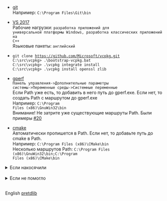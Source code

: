 - [git](https://git-scm.com/)<br>
Например: <code>C:\Program Files\Git\bin</code>

- <a href="https://www.visualstudio.com/ru/thank-you-downloading-visual-studio/?sku=Community&rel=15">VS 2017</a><br>
Рабочие нагрузки: <code>разработка приложений для универсальной платформы Windows, разработка классических приложений на C++</code><br>
Языковые пакеты: <code>английский</code>

- <code>git clone https://github.com/Microsoft/vcpkg.git</code><br>
<code>C:\src\vcpkg> .\bootstrap-vcpkg.bat</code><br>
<code>C:\src\vcpkg> .\vcpkg integrate install</code><br>
<code>C:\src\vcpkg> .\vcpkg install openssl zlib</code><br>

- [gperf](https://sourceforge.net/projects/gnuwin32/files/gperf/3.0.1/)<br>
<code>Панель управления->Дополнительные параметры системы->Переменные среды->Системные переменные</code><br>
Если Path уже есть, то добавить в него путь до gperf.exe. Если нет, то создать Path с маршрутом до gperf.exe<br>
Например: <code>C:\Program Files (x86)\GnuWin32\bin</code><br>
Внимание! Не затрите уже существующие маршруты Path. Были примеры [#20](https://github.com/tdlib/td/issues/20)

- [cmake](https://cmake.org/)<br>
Автоматически пропишется в Path. Если нет, то добавьте путь до cmake в Path.<br>
Например: <code>C:\Program Files (x86)\CMake\bin</code><br>
Несколько маршрутов Path: <code>C:\Program Files (x86)\GnuWin32\bin\;C:\Program Files (x86)\CMake\bin</code>

<details><summary>Если накосячили</summary><br>
<code>Could not find Windows SDK.  </code> <a href="https://github.com/tdlib/td/issues/20">#20</a> <a href="https://developer.microsoft.com/en-us/windows/downloads/windows-10-sdk">Скачать и установить</a><br>
Переустановить vcpkg и пакеты<br><br>
<code>Could not find Powershell. </code> Прописать в Path.<br>
Например: <code>C:\Windows\syswow64\Windowspowershell\v1.0</code><br><br>
<code>C:\Program Files (x86)\Microsoft Visual Studio\2017\Professional\Common7\IDE\VC\VCTargets\Microsoft.CppCommon.targets(171,5): error MSB6006: "cmd.exe" exited with code 9009. [C:\Users\Aliakbar\Desktop\td-master\td-master\build\tdutils\generate\tdmime_auto.vcxproj]</code> Проверяйте путь до gperf <a href="https://github.com/tdlib/td/issues/20">#20</a><br><br>
<code>English language not found.</code> Выбрать и установить в Visual Studio Installer английский языковой пакет<a href="https://github.com/tdlib/td/issues/80">#80</a></details><br>

<details><summary>Если не помогло</summary>
<ul>
  <li> переустановить windows и попробовать ещё раз</li>
  <li>установить Linux и попробовать простой план с <a href="https://github.com/isopen/docker/tree/master/tdlib">Docker</a></li>
</ul>
Например: ветки Debian, Ubuntu
</details><br>

English [pretdlib](https://medium.com/@mrmakss635/preparing-packages-for-building-tdlib-on-windows-10-b5a4bf7c0815)
